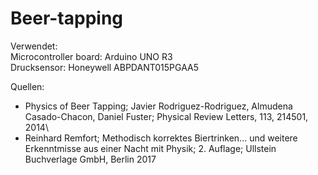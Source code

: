 # Beer-tapping
Verwendet:\
Microcontroller board: Arduino UNO R3\
Drucksensor: Honeywell ABPDANT015PGAA5


Quellen:<br/>
* Physics of Beer Tapping; Javier Rodriguez-Rodriguez, Almudena Casado-Chacon, Daniel Fuster; Physical Review Letters, 113, 214501, 2014\
* Reinhard Remfort; Methodisch korrektes Biertrinken... und weitere Erkenntmisse aus einer Nacht mit Physik; 2. Auflage; Ullstein Buchverlage GmbH, Berlin 2017
